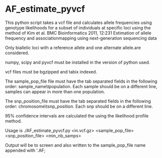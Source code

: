 # AF_estimate_pyvcf

This python script takes a vcf file and calculates allele frequencies using genotype likelihoods for a subset of individuals at specific loci using the method of Kim et al. BMC Bioinformatics 2011, 12:231 Estimation of allele frequency and associationmapping using next-generation sequencing data

Only biallelic loci with a reference allele and one alternate allele.are considered. 

numpy, scipy and pyvcf must be installed in the version of python used.

vcf files must be bgzipped and tabix indexed.

The sample_pop_file file must have the tab separated fields in the following order: sample_name\tpopulation.
Each sample should be on a different line, samples can appear in more than one population.

The snp_position_file must have the tab separated fields in the following order: chromosome\tsnp_position. Each snp should be on a different line.

95% confidence intervals are calculated the using the likelihood profile method.

Usage is ./AF_estimate_pyvcf.py <in.vcf.gz> <sample_pop_file> <snp_position_file> <min_nb_samps>

Output will be to screen and also written to the sample_pop_file name appended with '.AF;


